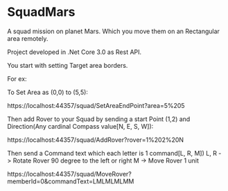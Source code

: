# SquadMars
A squad mission on planet Mars. Which you move them on an Rectangular area remotely.

Project developed in .Net Core 3.0 as Rest API.

You start with setting Target area borders.

For ex:

To Set Area as (0,0) to (5,5):

https://localhost:44357/squad/SetAreaEndPoint?area=5%205

Then add Rover to your Squad by sending a start Point (1,2) and Direction(Any cardinal Compass value[N, E, S, W]):

https://localhost:44357/squad/AddRover?rover=1%202%20N

Then send a Command text which each letter is 1 command[L, R, M])
L, R - > Rotate Rover 90 degree to the left or right
M -> Move Rover 1 unit

https://localhost:44357/squad/MoveRover?memberId=0&commandText=LMLMLMLMM
